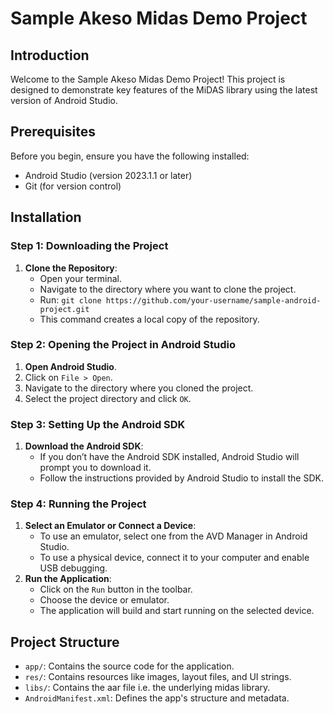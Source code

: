 # Sample Akeso Midas Demo Project

## Introduction
Welcome to the Sample Akeso Midas Demo Project! This project is designed to demonstrate key features of the MiDAS library using the latest version of Android Studio. 

## Prerequisites
Before you begin, ensure you have the following installed:
- Android Studio (version 2023.1.1 or later)
- Git (for version control)

## Installation

### Step 1: Downloading the Project
1. **Clone the Repository**: 
   - Open your terminal.
   - Navigate to the directory where you want to clone the project.
   - Run: `git clone https://github.com/your-username/sample-android-project.git`
   - This command creates a local copy of the repository.

### Step 2: Opening the Project in Android Studio
1. **Open Android Studio**.
2. Click on `File > Open`.
3. Navigate to the directory where you cloned the project.
4. Select the project directory and click `OK`.

### Step 3: Setting Up the Android SDK
1. **Download the Android SDK**:
   - If you don’t have the Android SDK installed, Android Studio will prompt you to download it.
   - Follow the instructions provided by Android Studio to install the SDK.

### Step 4: Running the Project
1. **Select an Emulator or Connect a Device**:
   - To use an emulator, select one from the AVD Manager in Android Studio.
   - To use a physical device, connect it to your computer and enable USB debugging.
2. **Run the Application**:
   - Click on the `Run` button in the toolbar.
   - Choose the device or emulator.
   - The application will build and start running on the selected device.

## Project Structure
- `app/`: Contains the source code for the application.
- `res/`: Contains resources like images, layout files, and UI strings.
- `libs/`: Contains the aar file i.e. the underlying midas library.
- `AndroidManifest.xml`: Defines the app's structure and metadata.
